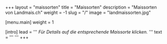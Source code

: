 +++
layout = "maissorten"
title = "Maissorten"
description = "Maissorten von Landmais.ch"
weight = -1
slug = "/"
image = "landmaissorten.jpg"


[menu.main]
  weight = 1

[intro]
  lead = '''
*Für Details auf die entsprechende Maissorte klicken.*
'''
  text = '''
'''
+++

